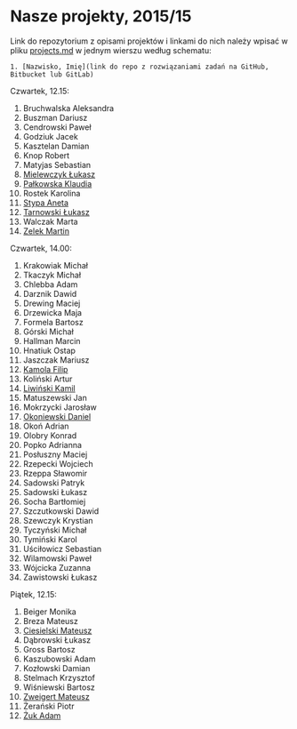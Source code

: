 # Nasze projekty, 2015/15

Link do repozytorium z opisami projektów i linkami do nich należy wpisać
w pliku [projects.md](projects.md) w jednym wierszu według schematu:

```
1. [Nazwisko, Imię](link do repo z rozwiązaniami zadań na GitHub, Bitbucket lub GitLab)
```

Czwartek, 12.15:

1. Bruchwalska Aleksandra
1. Buszman Dariusz
1. Cendrowski Paweł
1. Godziuk Jacek
1. Kasztelan Damian
1. Knop Robert
1. Matyjas Sebastian
1. [Mielewczyk Łukasz](https://github.com/romety2/asi)
1. [Pałkowska Klaudia](https://github.com/kpalkowska/architektura)
1. Rostek Karolina
1. [Stypa Aneta](https://github.com/aneta-7/architektura)
1. [Tarnowski Łukasz](https://github.com/ltarnowski1/Architektura-serwisow-internetowych)
1. Walczak Marta
1. [Zelek Martin](https://github.com/martin123154/Architektura-serwis-w-internetowych)


Czwartek, 14.00:

1. Krakowiak Michał
1. Tkaczyk Michał
1. Chlebba Adam
1. Darznik Dawid
1. Drewing Maciej
1. Drzewicka Maja
1. Formela Bartosz
1. Górski Michał
1. Hallman Marcin
1. Hnatiuk Ostap
1. Jaszczak Mariusz
1. [Kamola Filip](https://github.com/fkamola/ASI)
1. Koliński Artur
1. [Liwiński Kamil](https://github.com/panUFO/ASI)
1. Matuszewski Jan
1. Mokrzycki Jarosław
1. [Okoniewski Daniel](https://github.com/okoniewskid/Rails)
1. Okoń Adrian
1. Olobry Konrad
1. Popko Adrianna
1. Posłuszny Maciej
1. Rzepecki Wojciech
1. Rzeppa Sławomir
1. Sadowski Patryk
1. Sadowski Łukasz
1. Socha Bartłomiej
1. Szczutkowski Dawid
1. Szewczyk Krystian
1. Tyczyński Michał
1. Tymiński Karol
1. Uściłowicz Sebastian
1. Wilamowski Paweł
1. Wójcicka Zuzanna
1. Zawistowski Łukasz

Piątek, 12.15:

1. Beiger Monika
1. Breza Mateusz
1. [Ciesielski Mateusz](https://github.com/m-ciesielski/rails)
1. Dąbrowski Łukasz
1. Gross Bartosz
1. Kaszubowski Adam
1. Kozłowski Damian
1. Stelmach Krzysztof
1. Wiśniewski Bartosz
1. [Zweigert Mateusz](https://github.com/mzweigert/Rails)
1. Żerański Piotr
1. [Żuk Adam](https://github.com/adamzuk/asi-project)
